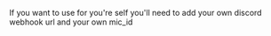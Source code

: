 If you want to use for you're self you'll need to add your own discord webhook url and your own mic_id
